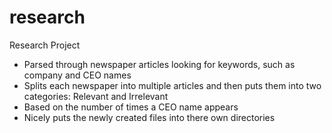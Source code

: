 # research
Research Project
- Parsed through newspaper articles looking for keywords, such as company and CEO names
- Splits each newspaper into multiple articles and then puts them into two categories: Relevant and Irrelevant
- Based on the number of times a CEO name appears
- Nicely puts the newly created files into there own directories
